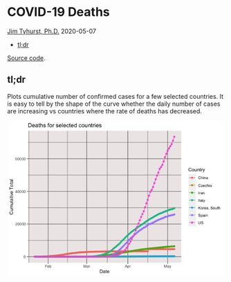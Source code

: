 COVID-19 Deaths
================
[Jim Tyhurst, Ph.D.](https://www.jimtyhurst.com/)
2020-05-07

  - [tl;dr](#tldr)

[Source code](./covid19_deaths.Rmd).

## tl;dr

Plots cumulative number of confirmed cases for a few selected countries.
It is easy to tell by the shape of the curve whether the daily number of
cases are increasing vs countries where the rate of deaths has
decreased.

![](covid19_deaths_files/figure-gfm/total_by_country_summary-1.png)<!-- -->
